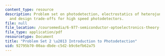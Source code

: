 ```yaml
---
content_type: resource
description: Problem set on photodetection, electrostatics of heterojunction diodes,
  and design trade-offs for high speed photodetectors.
file: null
file_location: /coursemedia/6-977-semiconductor-optoelectronics-theory-and-design-fall-2002/92795b7000aadbdec5d2b9c6efb62a75_ps2.pdf
file_type: application/pdf
resourcetype: Document
title: "Problem Set 2 \u2013 Introduction to Photodetection"
uid: 92795b70-00aa-dbde-c5d2-b9c6efb62a75
---
```

